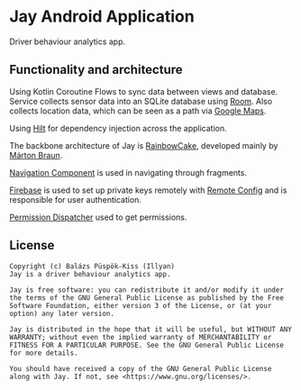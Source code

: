 # Jay Android Application

Driver behaviour analytics app.

## Functionality and architecture

Using Kotlin Coroutine Flows to sync data between views and database. Service collects sensor data
into an SQLite database using [Room](https://developer.android.com/jetpack/androidx/releases/room).
Also collects location data, which can be seen as a path
via [Google Maps](https://developers.google.com/maps/documentation).

Using [Hilt](https://dagger.dev/hilt/) for dependency injection across the application.

The backbone architecture of Jay is [RainbowCake](https://github.com/rainbowcake/rainbowcake),
developed mainly by [Márton Braun](https://github.com/zsmb13).

[Navigation Component](https://developer.android.com/guide/navigation/navigation-getting-started) is
used in navigating through fragments.

[Firebase](https://firebase.google.com/) is used to set up private keys remotely
with [Remote Config](https://firebase.google.com/docs/remote-config) and is responsible for user
authentication.

[Permission Dispatcher](https://github.com/permissions-dispatcher/PermissionsDispatcher) used to get
permissions.

## License

```text
Copyright (c) Balázs Püspök-Kiss (Illyan)
Jay is a driver behaviour analytics app.

Jay is free software: you can redistribute it and/or modify it under the terms of the GNU General Public License as published by the Free Software Foundation, either version 3 of the License, or (at your option) any later version.

Jay is distributed in the hope that it will be useful, but WITHOUT ANY WARRANTY; without even the implied warranty of MERCHANTABILITY or FITNESS FOR A PARTICULAR PURPOSE. See the GNU General Public License for more details.

You should have received a copy of the GNU General Public License along with Jay. If not, see <https://www.gnu.org/licenses/>.
```
